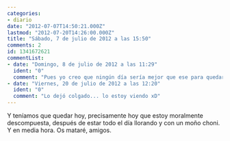 ```yaml
---
categories:
- diario
date: "2012-07-07T14:50:21.000Z"
lastmod: "2012-07-20T14:26:00.000Z"
title: "Sábado, 7 de julio de 2012 a las 15:50"
comments: 2
id: 1341672621
commentList:
- date: "Domingo, 8 de julio de 2012 a las 11:29"
  ident: "0"
  comment: "Pues yo creo que ningún día sería mejor que ese para quedar."
- date: "Viernes, 20 de julio de 2012 a las 12:20"
  ident: "0"
  comment: "Lo dejó colgado... lo estoy viendo xD"
---
```


Y teníamos que quedar hoy, precisamente hoy que estoy moralmente descompuesta, después de estar todo el día llorando y con un moño choni. Y en media hora. Os mataré, amigos.